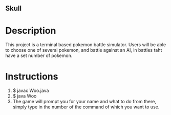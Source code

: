 ## Skull


# Description
   This project is a terminal based pokemon battle simulator. Users will be able to choose one of several pokemon, and battle against an AI, in battles taht have a set number of pokemon.

# Instructions

   1) $ javac Woo.java
   2) $ java Woo
   3) The game will prompt you for your name and what to do from there, simply type in the number of the command of which you want to use.